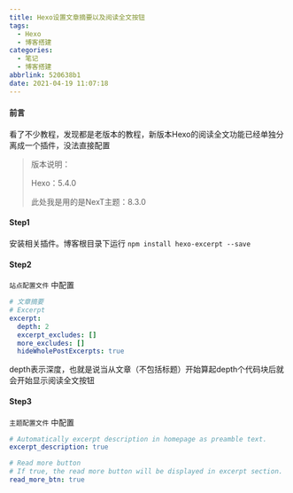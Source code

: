 ```yaml
---
title: Hexo设置文章摘要以及阅读全文按钮
tags:
  - Hexo
  - 博客搭建
categories:
  - 笔记
  - 博客搭建
abbrlink: 520638b1
date: 2021-04-19 11:07:18
---
```

#### 前言

看了不少教程，发现都是老版本的教程，新版本Hexo的阅读全文功能已经单独分离成一个插件，没法直接配置

> 版本说明：
>
> Hexo：5.4.0
>
> 此处我是用的是NexT主题：8.3.0

#### Step1

安装相关插件。博客根目录下运行 `npm install hexo-excerpt --save`

#### Step2

`站点配置文件` 中配置

```yaml
# 文章摘要
# Excerpt
excerpt:
  depth: 2
  excerpt_excludes: []
  more_excludes: []
  hideWholePostExcerpts: true
```

depth表示深度，也就是说当从文章（不包括标题）开始算起depth个代码块后就会开始显示阅读全文按钮

#### Step3

`主题配置文件` 中配置

```yaml
# Automatically excerpt description in homepage as preamble text.
excerpt_description: true

# Read more button
# If true, the read more button will be displayed in excerpt section.
read_more_btn: true
```
